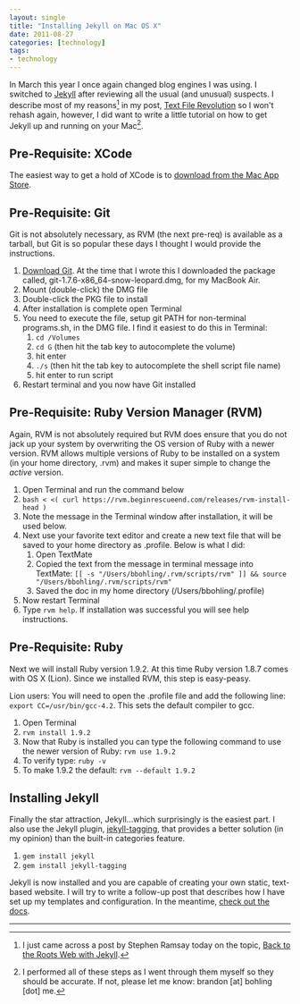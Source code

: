 ```yaml
---
layout: single
title: "Installing Jekyll on Mac OS X"
date: 2011-08-27
categories: [technology]
tags:
- technology
---
```


In March this year I once again changed blog engines I was using. I switched to [Jekyll][] after reviewing all the usual (and unusual) suspects. I describe most of my reasons[^fn-jekyll] in my post, [Text File Revolution][revolution] so I won't rehash again, however, I did want to write a little tutorial on how to get Jekyll up and running on your Mac[^fn-contact].

## Pre-Requisite: XCode

The easiest way to get a hold of XCode is to [download from the Mac App Store][xcode].

## Pre-Requisite: Git

Git is not absolutely necessary, as RVM (the next pre-req) is available as a tarball, but Git is so popular these days I thought I would provide the instructions.

1. [Download Git][git]. At the time that I wrote this I downloaded the package called, git-1.7.6-x86_64-snow-leopard.dmg, for my MacBook Air. 
2. Mount (double-click) the DMG file
3. Double-click the PKG file to install
4. After installation is complete open Terminal
5. You need to execute the file, setup git PATH for non-terminal programs.sh, in the DMG file. I find it easiest to do this in Terminal:
    1. `cd /Volumes`
    2. `cd G` (then hit the tab key to autocomplete the volume)
    3. hit enter
    3. `./s` (then hit the tab key to autocomplete the shell script file name)
    4. hit enter to run script
6. Restart terminal and you now have Git installed

## Pre-Requisite: Ruby Version Manager (RVM)

Again, RVM is not absolutely required but RVM does ensure that you do not jack up your system by overwriting the OS version of Ruby with a newer version. RVM allows multiple versions of Ruby to be installed on a system (in your home directory, .rvm) and makes it super simple to change the *active* version.

1. Open Terminal and run the command below
2. `bash < <( curl https://rvm.beginrescueend.com/releases/rvm-install-head )`
3. Note the message in the Terminal window after installation, it will be used below.
3. Next use your favorite text editor and create a new text file that will be saved to your home directory as .profile. Below is what I did:
    1. Open TextMate
    2. Copied the text from the message in terminal message into TextMate: `[[ -s "/Users/bbohling/.rvm/scripts/rvm" ]] && source "/Users/bbohling/.rvm/scripts/rvm"`
    3. Saved the doc in my home directory (/Users/bbohling/.profile)
4. Now restart Terminal
5. Type `rvm help`. If installation was successful you will see help instructions.

## Pre-Requisite: Ruby

Next we will install Ruby version 1.9.2. At this time Ruby version 1.8.7 comes with OS X (Lion). Since we installed RVM, this step is easy-peasy.

Lion users: You will need to open the .profile file and add the following line: `export CC=/usr/bin/gcc-4.2`. This sets the default compiler to gcc.

1. Open Terminal
2. `rvm install 1.9.2`
3. Now that Ruby is installed you can type the following command to use the newer version of Ruby: `rvm use 1.9.2`
4. To verify type: `ruby -v`
5. To make 1.9.2 the default: `rvm --default 1.9.2`

## Installing Jekyll

Finally the star attraction, Jekyll...which surprisingly is the easiest part. I also use the Jekyll plugin, [jekyll-tagging][tagging], that provides a better solution (in my opinion) than the built-in categories feature.

1. `gem install jekyll`
2. `gem install jekyll-tagging`

Jekyll is now installed and you are capable of creating your own static, text-based website. I will try to write a follow-up post that describes how I have set up my templates and configuration. In the meantime, [check out the docs][jekyll-docs].

---

[^fn-contact]: I performed all of these steps as I went through them myself so they should be accurate. If not, please let me know: brandon [at] bohling [dot] me.
[^fn-jekyll]: I just came across a post by Stephen Ramsay today on the topic, [Back to the Roots Web with Jekyll][roots-web].

[git]: http://code.google.com/p/git-osx-installer/ "Git Installer"
[jekyll]: http://jekyllrb.com/ "Jekyll - transform your text into a monster"
[jekyll-docs]: https://github.com/mojombo/jekyll "Jekyll - documentation on GitHub"
[revolution]: /2011/03/Text-File-Revolution/ "Text File Revolution by Brandon Bohling"
[roots-web]: http://lenz.unl.edu/2011/06/13/back-to-the-roots-web-with-jekyll.html "Back to the Roots Web with Jekyll by Stephen Ramsay"
[tagging]: https://github.com/pattex/jekyll-tagging "jekyll-tagging - Jekyll plugin to automatically generate a tag cloud and tag pages"
[xcode]: http://itunes.apple.com/us/app/xcode/id448457090?mt=12 "XCode"
